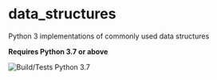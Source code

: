 # data_structures
Python 3 implementations of commonly used data structures

**Requires Python 3.7 or above**

![Build/Tests Python 3.7](https://github.com/sethware/data_structures/actions/workflows/python-package.yml/badge.svg)
